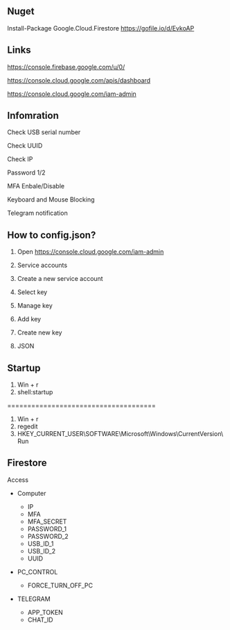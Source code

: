 ## Nuget

Install-Package Google.Cloud.Firestore
https://gofile.io/d/EvkoAP

## Links

https://console.firebase.google.com/u/0/

https://console.cloud.google.com/apis/dashboard

https://console.cloud.google.com/iam-admin


## Infomration

Check USB serial number

Check UUID

Check IP

Password 1/2

MFA Enbale/Disable

Keyboard and Mouse Blocking

Telegram notification

## How to config.json?

1. Open https://console.cloud.google.com/iam-admin

2. Service accounts

3. Create a new service account

4. Select key

5. Manage key

6. Add key

7. Create new key

8. JSON

## Startup

1. Win + r
2. shell:startup

=====================================

1. Win + r
2. regedit 
3. HKEY_CURRENT_USER\SOFTWARE\Microsoft\Windows\CurrentVersion\Run

## Firestore 

Access
- Computer
  - IP
  - MFA
  - MFA_SECRET
  - PASSWORD_1
  - PASSWORD_2
  - USB_ID_1
  - USB_ID_2 
  - UUID

- PC_CONTROL
  - FORCE_TURN_OFF_PC

- TELEGRAM
  - APP_TOKEN
  - CHAT_ID
